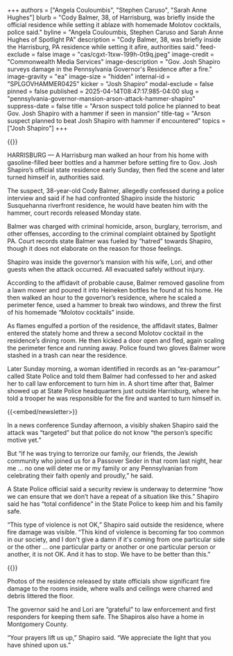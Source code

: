 +++
authors = ["Angela Couloumbis", "Stephen Caruso", "Sarah Anne Hughes"]
blurb = "Cody Balmer, 38, of Harrisburg, was briefly inside the official residence while setting it ablaze with homemade Molotov cocktails, police said."
byline = "Angela Couloumbis, Stephen Caruso and Sarah Anne Hughes of Spotlight PA"
description = "Cody Balmer, 38, was briefly inside the Harrisburg, PA residence while setting it afire, authorities said."
feed-exclude = false
image = "cas/cgxt-1txw-199h-0t9q.jpeg"
image-credit = "Commonwealth Media Services"
image-description = "Gov. Josh Shapiro surveys damage in the Pennsylvania Governor's Residence after a fire."
image-gravity = "ea"
image-size = "hidden"
internal-id = "SPLGOVHAMMER0425"
kicker = "Josh Shapiro"
modal-exclude = false
pinned = false
published = 2025-04-14T08:47:17.985-04:00
slug = "pennsylvania-governor-mansion-arson-attack-hammer-shapiro"
suppress-date = false
title = "Arson suspect told police he planned to beat Gov. Josh Shapiro with a hammer if seen in mansion"
title-tag = "Arson suspect planned to beat Josh Shapiro with hammer if encountered"
topics = ["Josh Shapiro"]
+++

{{<youtube id="XeN7RuwkT5g" loading="lazy">}}

HARRISBURG — A Harrisburg man walked an hour from his home with gasoline-filled beer bottles and a hammer before setting fire to Gov. Josh Shapiro’s official state residence early Sunday, then fled the scene and later turned himself in, authorities said.

The suspect, 38-year-old Cody Balmer, allegedly confessed during a police interview and said if he had confronted Shapiro inside the historic Susquehanna riverfront residence, he would have beaten him with the hammer, court records released Monday state.

Balmer was charged with criminal homicide, arson, burglary, terrorism, and other offenses, according to the criminal complaint obtained by Spotlight PA. Court records state Balmer was fueled by “hatred” towards Shapiro, though it does not elaborate on the reason for those feelings.

Shapiro was inside the governor’s mansion with his wife, Lori, and other guests when the attack occurred. All evacuated safely without injury.

According to the affidavit of probable cause, Balmer removed gasoline from a lawn mower and poured it into Heineken bottles he found at his home. He then walked an hour to the governor’s residence, where he scaled a perimeter fence, used a hammer to break two windows, and threw the first of his homemade “Molotov cocktails” inside.

As flames engulfed a portion of the residence, the affidavit states, Balmer entered the stately home and threw a second Molotov cocktail in the residence’s dining room. He then kicked a door open and fled, again scaling the perimeter fence and running away. Police found two gloves Balmer wore stashed in a trash can near the residence.

Later Sunday morning, a woman identified in records as an “ex-paramour” called State Police and told them Balmer had confessed to her and asked her to call law enforcement to turn him in. A short time after that, Balmer showed up at State Police headquarters just outside Harrisburg, where he told a trooper he was responsible for the fire and wanted to turn himself in.<strong><em></em></strong>

{{<embed/newsletter>}}

In a news conference Sunday afternoon, a visibly shaken Shapiro said the attack was “targeted” but that police do not know “the person’s specific motive yet.”

But “if he was trying to terrorize our family, our friends, the Jewish community who joined us for a Passover Seder in that room last night, hear me … no one will deter me or my family or any Pennsylvanian from celebrating their faith openly and proudly,” he said.

A State Police official said a security review is underway to determine “how we can ensure that we don’t have a repeat of a situation like this.” Shapiro said he has “total confidence” in the State Police to keep him and his family safe.

“This type of violence is not OK,” Shapiro said outside the residence, where fire damage was visible. “This kind of violence is becoming far too common in our society, and I don&#39;t give a damn if it&#39;s coming from one particular side or the other … one particular party or another or one particular person or another, it is not OK. And it has to stop. We have to be better than this.”

{{<picture src="cas/cgxt-1txw-199h-0t9q.jpeg" description="Gov. Josh Shapiro is shown fire damage inside the Pennsylvania Governor’s Residence in Harrisburg." caption="Gov. Josh Shapiro is shown fire damage inside the Pennsylvania Governor’s Residence in Harrisburg." credit="Commonwealth Media Services">}}

Photos of the residence released by state officials show significant fire damage to the rooms inside, where walls and ceilings were charred and debris littered the floor.

The governor said he and Lori are “grateful” to law enforcement and first responders for keeping them safe. The Shapiros also have a home in Montgomery County.

“Your prayers lift us up,” Shapiro said. “We appreciate the light that you have shined upon us.”

